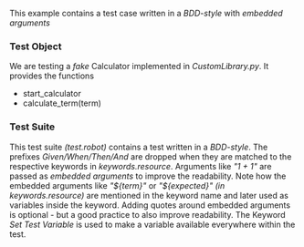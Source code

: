 This example contains a test case written in a *BDD-style* with *embedded arguments*

### Test Object
We are testing a *fake* Calculator implemented in *CustomLibrary.py*.
It provides the functions
* start_calculator
* calculate_term(term)

### Test Suite
This test suite *(test.robot)* contains a test written in a *BDD-style*.
The prefixes *Given/When/Then/And* are dropped when they are matched to the respective keywords in *keywords.resource*.
Arguments like *"1 + 1"* are passed as *embedded arguments* to improve the readability.
Note how the embedded arguments like *"\${term}"* or *"\${expected}"* *(in keywords.resource)* are mentioned in the keyword name and later used as variables inside the keyword.
Adding quotes around embedded arguments is optional - but a good practice to also improve readability.
The Keyword *Set Test Variable* is used to make a variable available everywhere within the test.